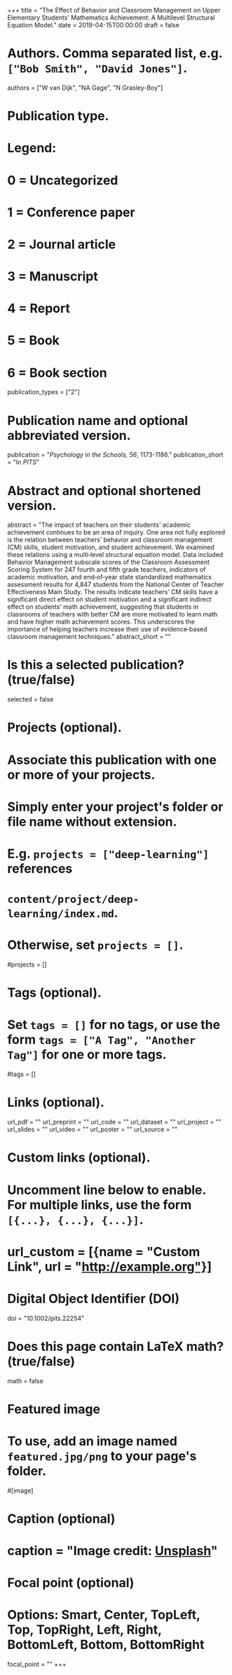 +++
title = "The Effect of Behavior and Classroom Management on Upper Elementary Students' Mathematics Achievement: A Multilevel Structural Equation Model."
date = 2019-04-15T00:00:00
draft = false

# Authors. Comma separated list, e.g. `["Bob Smith", "David Jones"]`.
authors = ["W van Dijk", "NA Gage", "N Grasley-Boy"]

# Publication type.
# Legend:
# 0 = Uncategorized
# 1 = Conference paper
# 2 = Journal article
# 3 = Manuscript
# 4 = Report
# 5 = Book
# 6 = Book section
publication_types = ["2"]

# Publication name and optional abbreviated version.
publication = "*Psychology in the Schools, 56*, 1173-1186."
publication_short = "In *PITS*"

# Abstract and optional shortened version.
abstract = "The impact of teachers on their students’ academic achievement continues to be an area of inquiry. One area not fully explored is the relation between teachers’ behavior and classroom management (CM) skills, student motivation, and student achievement. We examined these relations using a multi‐level structural equation model. Data included Behavior Management subscale scores of the Classroom Assessment Scoring System for 247 fourth and fifth grade teachers, indicators of academic motivation, and end‐of‐year state standardized mathematics assessment results for 4,847 students from the National Center of Teacher Effectiveness Main Study. The results indicate teachers’ CM skills have a significant direct effect on student motivation and a significant indirect effect on students’ math achievement, suggesting that students in classrooms of teachers with better CM are more motivated to learn math and have higher math achievement scores. This underscores the importance of helping teachers increase their use of evidence‐based classroom management techniques."
abstract_short = ""

# Is this a selected publication? (true/false)
selected = false

# Projects (optional).
#   Associate this publication with one or more of your projects.
#   Simply enter your project's folder or file name without extension.
#   E.g. `projects = ["deep-learning"]` references 
#   `content/project/deep-learning/index.md`.
#   Otherwise, set `projects = []`.
#projects = []

# Tags (optional).
#   Set `tags = []` for no tags, or use the form `tags = ["A Tag", "Another Tag"]` for one or more tags.
#tags = []

# Links (optional).
url_pdf = ""
url_preprint = ""
url_code = ""
url_dataset = ""
url_project = ""
url_slides = ""
url_video = ""
url_poster = ""
url_source = ""

# Custom links (optional).
#   Uncomment line below to enable. For multiple links, use the form `[{...}, {...}, {...}]`.
# url_custom = [{name = "Custom Link", url = "http://example.org"}]

# Digital Object Identifier (DOI)
doi = "10.1002/pits.22254"

# Does this page contain LaTeX math? (true/false)
math = false

# Featured image
# To use, add an image named `featured.jpg/png` to your page's folder. 
#[image]
  # Caption (optional)
 # caption = "Image credit: [**Unsplash**](https://unsplash.com/photos/jdD8gXaTZsc)"

  # Focal point (optional)
  # Options: Smart, Center, TopLeft, Top, TopRight, Left, Right, BottomLeft, Bottom, BottomRight
  focal_point = ""
+++



